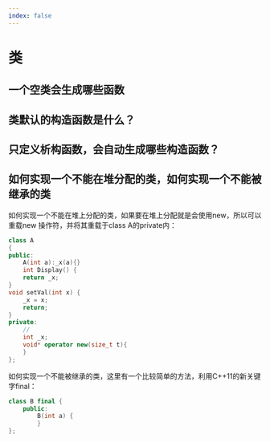 ```yaml
---
index: false
---
```


# 类

## 一个空类会生成哪些函数

## 类默认的构造函数是什么？

## 只定义析构函数，会自动生成哪些构造函数？

## 如何实现一个不能在堆分配的类，如何实现一个不能被继承的类

如何实现一个不能在堆上分配的类，如果要在堆上分配就是会使用new，所以可以重载new 操作符，并将其重载于class A的private内：

```cpp
class A 
{
public:
    A(int a):_x(a){}
    int Display() {
    return _x;
}
void setVal(int x) {
    _x = x;
    return;
}
private:
    //
    int _x;
    void* operator new(size_t t){
    }
};
```

如何实现一个不能被继承的类，这里有一个比较简单的方法，利用C++11的新关键字final：

```cpp
class B final {
    public:
        B(int a) {
        }
};  
```


